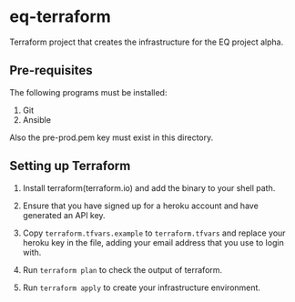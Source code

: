 # eq-terraform

Terraform project that creates the infrastructure for the EQ project alpha.

## Pre-requisites

The following programs must be installed:

1. Git
2. Ansible

Also the pre-prod.pem key must exist in this directory.

## Setting up Terraform

1. Install terraform(terraform.io) and add the binary to your shell path.

2. Ensure that you have signed up for a heroku account and have generated an API
key.

3. Copy `terraform.tfvars.example` to `terraform.tfvars` and replace your heroku
key in the file, adding your email address that you use to login with.

4. Run `terraform plan` to check the output of terraform.

5. Run `terraform apply` to create your infrastructure
environment.